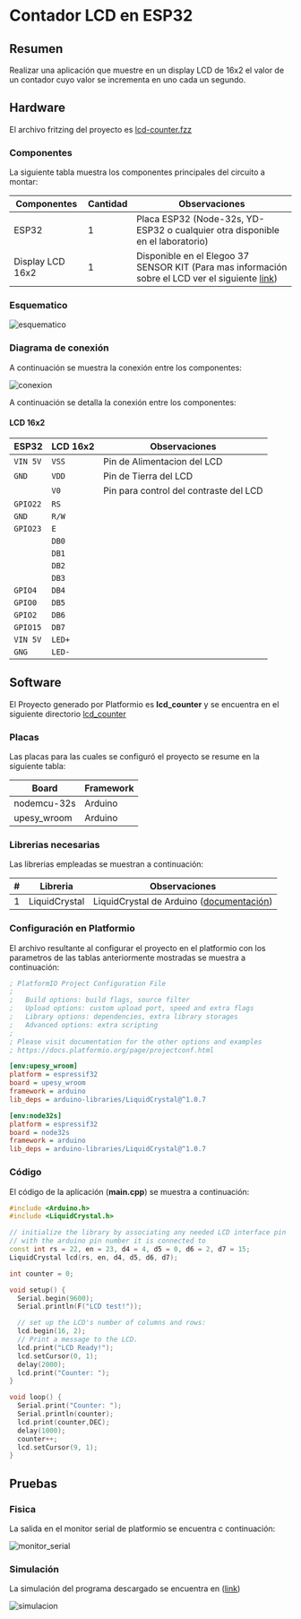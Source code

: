 # Contador LCD en ESP32

## Resumen

Realizar una aplicación que muestre en un display LCD de 16x2 el valor de un contador cuyo valor se incrementa en uno cada un segundo.

## Hardware

El archivo fritzing del proyecto es [lcd-counter.fzz](lcd-counter.fzz)

### Componentes

La siguiente tabla muestra los componentes principales del circuito a montar:

|Componentes|Cantidad|Observaciones|
|---|---|---|
|ESP32|1|Placa ESP32 (Node-32s, YD-ESP32 o cualquier otra disponible en el laboratorio)|
|Display LCD 16x2|1|Disponible en el Elegoo 37 SENSOR KIT (Para mas información sobre el LCD ver el siguiente [link](../README.md))|

### Esquematico

![esquematico](lcd-counter_sch.png)

### Diagrama de conexión

A continuación se muestra la conexión entre los componentes:

![conexion](lcd-counter_bb.png)

A continuación se detalla la conexión entre los componentes:

#### LCD 16x2

|ESP32|LCD 16x2|Observaciones|
|---|---|---|
|```VIN 5V```|```VSS```|Pin de Alimentacion del LCD|
|```GND```|```VDD```|Pin de Tierra del LCD|
||```V0```|Pin para control del contraste del LCD|
|```GPIO22```|```RS```||
|```GND```|```R/W```||
|```GPIO23```|```E```||
||```DB0```||
||```DB1```||
||```DB2```||
||```DB3```||
|```GPIO4```|```DB4```||
|```GPIO0```|```DB5```||
|```GPIO2```|```DB6```||
|```GPIO15```|```DB7```||
|```VIN 5V```|```LED+```||
|```GNG```|```LED-```||

## Software

El Proyecto generado por Platformio es **lcd_counter** y se encuentra en el siguiente directorio [lcd_counter](lcd_counter/)

### Placas

Las placas para las cuales se configuró el proyecto se resume en la siguiente tabla:

|Board|	Framework|
|----|----|
|	nodemcu-32s |	Arduino|
|	upesy_wroom |	Arduino|

### Librerias necesarias

Las librerias empleadas se muestran a continuación:

|#|	Libreria|	Observaciones|
|---|---|---|
|1|LiquidCrystal|LiquidCrystal de Arduino ([documentación](https://www.arduino.cc/reference/en/libraries/liquidcrystal/))|

### Configuración en Platformio

El archivo resultante al configurar el proyecto en el platformio con los parametros de las tablas anteriormente mostradas se muestra a continuación:
    
```ini
; PlatformIO Project Configuration File
;
;   Build options: build flags, source filter
;   Upload options: custom upload port, speed and extra flags
;   Library options: dependencies, extra library storages
;   Advanced options: extra scripting
;
; Please visit documentation for the other options and examples
; https://docs.platformio.org/page/projectconf.html

[env:upesy_wroom]
platform = espressif32
board = upesy_wroom
framework = arduino
lib_deps = arduino-libraries/LiquidCrystal@^1.0.7

[env:node32s]
platform = espressif32
board = node32s
framework = arduino
lib_deps = arduino-libraries/LiquidCrystal@^1.0.7
```

### Código

El código de la aplicación (**main.cpp**) se muestra a continuación:

```C++
#include <Arduino.h>
#include <LiquidCrystal.h>

// initialize the library by associating any needed LCD interface pin
// with the arduino pin number it is connected to
const int rs = 22, en = 23, d4 = 4, d5 = 0, d6 = 2, d7 = 15;
LiquidCrystal lcd(rs, en, d4, d5, d6, d7);

int counter = 0;

void setup() {
  Serial.begin(9600);
  Serial.println(F("LCD test!"));

  // set up the LCD's number of columns and rows:
  lcd.begin(16, 2);
  // Print a message to the LCD.
  lcd.print("LCD Ready!");
  lcd.setCursor(0, 1);
  delay(2000);  
  lcd.print("Counter: ");
}

void loop() {
  Serial.print("Counter: ");   
  Serial.println(counter);    
  lcd.print(counter,DEC);
  delay(1000);
  counter++;
  lcd.setCursor(9, 1);
}
```

## Pruebas

### Fisica

La salida en el monitor serial de platformio se encuentra c continuación:

![monitor_serial](terminal_serial.png)

### Simulación

La simulación del programa descargado se encuentra en ([link](https://wokwi.com/projects/391941764165031937))

![simulacion](simulacion_lcd_counter.png)
